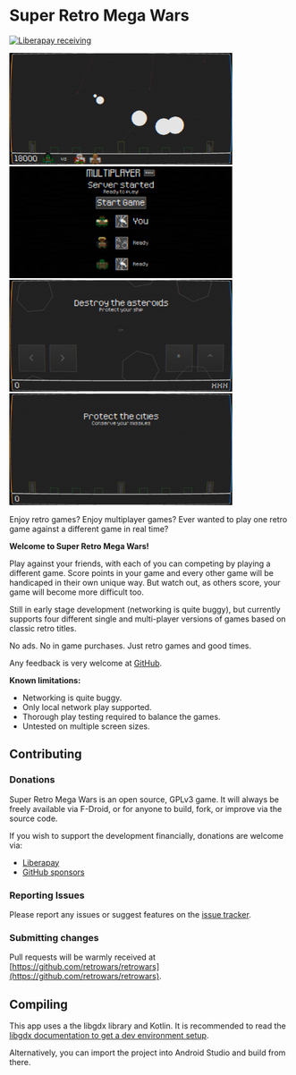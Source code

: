 # Super Retro Mega Wars

[![Liberapay receiving](https://img.shields.io/liberapay/receives/retrowars)](https://liberapay.com/retrowars/donate)

<img src="./fastlane/metadata/android/en-US/images/phoneScreenshots/01_in_game.png" alt="Asteroids game play" width="400"> <img src="./fastlane/metadata/android/en-US/images/phoneScreenshots/03_multiplayer_lobby.png" alt="Multiplayer lobby" width="400"> <img src="./fastlane/metadata/android/en-US/images/phoneScreenshots/04_game_a.png" alt="Asteroids" width="400"> <img src="./fastlane/metadata/android/en-US/images/phoneScreenshots/04_game_b.png" alt="Missile Command" width="400">

Enjoy retro games? Enjoy multiplayer games? Ever wanted to play one retro game against a different game in real time?

**Welcome to Super Retro Mega Wars!**

Play against your friends, with each of you can competing by playing a different game. Score points in your game and every other game will be handicaped in their own unique way. But watch out, as others score, your game will become more difficult too.

Still in early stage development (networking is quite buggy), but currently supports four different single and multi-player versions of games based on classic retro titles.

No ads. No in game purchases. Just retro games and good times.

Any feedback is very welcome at <a href="https://github.com/retrowars/retrowars/issues">GitHub</a>.

**Known limitations:**

* Networking is quite buggy.
* Only local network play supported.
* Thorough play testing required to balance the games.
* Untested on multiple screen sizes.

## Contributing

### Donations

Super Retro Mega Wars is an open source, GPLv3 game. It will always be freely available via F-Droid, or for anyone to build, fork, or improve via the source code.

If you wish to support the development financially, donations are welcome via:

* [Liberapay](https://liberapay.com/retrowars/donate)
* [GitHub sponsors](https://github.com/sponsors/pserwylo)

### Reporting Issues

Please report any issues or suggest features on the [issue tracker](https://github.com/retrowars/retrowars/issues).

### Submitting changes

Pull requests will be warmly received at [https://github.com/retrowars/retrowars](https://github.com/retrowars/retrowars).

## Compiling

This app uses a the libgdx library and Kotlin. It is recommended to read the [libgdx documentation to get a dev environment setup](https://libgdx.com/dev/setup/).

Alternatively, you can import the project into Android Studio and build from there.
